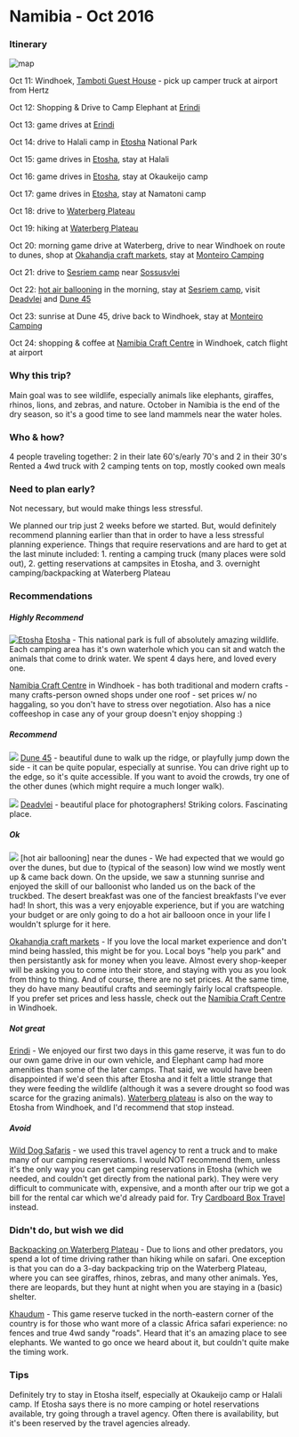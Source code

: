 # Namibia - Oct 2016

### Itinerary
![map](https://scontent-ord1-1.cdninstagram.com/t51.2885-15/e35/14482874_601585596715144_1880292036003758080_n.jpg?ig_cache_key=MTM1OTM4NTI4NzUzNjQ0OTQ0OQ%3D%3D.2)

Oct 11: Windhoek, [Tamboti Guest House] - pick up camper truck at airport from Hertz

Oct 12: Shopping & Drive to Camp Elephant at [Erindi]

Oct 13: game drives at [Erindi]

Oct 14: drive to Halali camp in [Etosha] National Park

Oct 15: game drives in [Etosha], stay at Halali

Oct 16: game drives in [Etosha], stay at Okaukeijo camp

Oct 17: game drives in [Etosha], stay at Namatoni camp

Oct 18: drive to [Waterberg Plateau]

Oct 19: hiking at [Waterberg Plateau]

Oct 20: morning game drive at Waterberg, drive to near Windhoek on route to dunes, 
shop at [Okahandja craft markets], stay at [Monteiro Camping]

Oct 21: drive to [Sesriem camp] near [Sossusvlei]

Oct 22: [hot air ballooning] in the morning, stay at [Sesriem camp], visit [Deadvlei] and [Dune 45]

Oct 23: sunrise at Dune 45, drive back to Windhoek, stay at  [Monteiro Camping]

Oct 24: shopping & coffee at [Namibia Craft Centre] in Windhoek, catch flight at airport

### Why this trip?
Main goal was to see wildlife, especially animals like elephants, giraffes, rhinos, lions, and zebras, and nature. October in Namibia is the end of the dry season, so it's a good time to see land mammels near the water holes. 

### Who & how?
4 people traveling together: 2 in their late 60's/early 70's and 2 in their 30's 
Rented a 4wd truck with 2 camping tents on top, mostly cooked own meals

### Need to plan early? 
Not necessary, but would make things less stressful. 

We planned our trip just 2 weeks before we started. But, would definitely recommend planning earlier than that in order to have a less stressful planning experience. Things that require reservations and are hard to get at the last minute included: 1. renting a camping truck (many places were sold out), 2. getting reservations at campsites in Etosha, and 3. overnight camping/backpacking at Waterberg Plateau 

### Recommendations

##### Highly Recommend

[![Etosha](https://scontent-ord1-1.cdninstagram.com/t51.2885-15/e35/14712438_729973577159835_6050201691209334784_n.jpg?ig_cache_key=MTM2MzM0ODQ0NTY0OTI5NjkwOQ%3D%3D.2)](http://www.etoshanationalpark.org/)
[Etosha] - This national park is full of absolutely amazing wildlife. Each camping area has it's own waterhole which you can sit and watch the animals that come to drink water. We spent 4 days here, and loved every one. 

[Namibia Craft Centre] in Windhoek - has both traditional and modern crafts - many crafts-person owned shops under one roof - set prices w/ no haggaling, so you don't have to stress over negotiation. Also has a nice coffeeshop in case any of your group doesn't enjoy shopping :)

##### Recommend
![](https://scontent-ord1-1.cdninstagram.com/t51.2885-15/e35/14591001_1283580038373120_5257044737717698560_n.jpg?ig_cache_key=MTM2OTYzMjQ0ODM4Nzk5NzU4NQ%3D%3D.2)
[Dune 45] - beautiful dune to walk up the ridge, or playfully jump down the side - it can be quite popular, especially at sunrise. You can drive right up to the edge, so it's quite accessible. If you want to avoid the crowds, try one of the other dunes (which might require a much longer walk). 

![](https://scontent-ord1-1.cdninstagram.com/t51.2885-15/e35/14714439_212448692510911_2631935085447741440_n.jpg?ig_cache_key=MTM2NzQzMzQ4MDIyMDQwMzM0MA%3D%3D.2)
[Deadvlei] - beautiful place for photographers! Striking colors. Fascinating place. 

##### Ok
<img src="https://scontent-ord1-1.cdninstagram.com/t51.2885-15/e35/14583393_1789407604634243_5098531320322064384_n.jpg?ig_cache_key=MTM2NzQzMjc5NzUxMzMyOTE3NQ%3D%3D.2" style="max-width:100;">
[hot air ballooning] near the dunes - We had expected that we would go over the dunes, but due to (typical of the season) low wind we mostly went up & came back down. On the upside, we saw a stunning sunrise and enjoyed the skill of our balloonist who landed us on the back of the truckbed. The desert breakfast was one of the fanciest breakfasts I've ever had! In short, this was a very enjoyable experience, but if you are watching your budget or are only going to do a hot air ballooon once in your life I wouldn't splurge for it here.  

[Okahandja craft markets] - If you love the local market experience and don't mind being hassled, this might be for you. Local boys "help you park" and then persistantly ask for money when you leave. Almost every shop-keeper will be asking you to come into their store, and staying with you as you look from thing to thing. And of course, there are no set prices. At the same time, they do have many beautiful crafts and seemingly fairly local craftspeople. If you prefer set prices and less hassle, check out the [Namibia Craft Centre] in Windhoek.

##### Not great
[Erindi] - We enjoyed our first two days in this game reserve, it was fun to do our own game drive in our own vehicle, and Elephant camp had more amenities than some of the later camps. That said, we would have been disappointed if we'd seen this after Etosha and it felt a little strange that they were feeding the wildlife (although it was a severe drought so food was scarce for the grazing animals). [Waterberg plateau] is also on the way to Etosha from Windhoek, and I'd recommend that stop instead. 

##### Avoid
[Wild Dog Safaris] - we used this travel agency to rent a truck and to make many of our camping reservations. I would NOT recommend them, unless it's the only way you can get camping reservations in Etosha (which we needed, and couldn't get directly from the national park). They were very difficult to communicate with, expensive, and a month after our trip we got a bill for the rental car which we'd already paid for. Try [Cardboard Box Travel] instead. 

### Didn't do, but wish we did
[Backpacking on Waterberg Plateau] - Due to lions and other predators, you spend a lot of time driving rather than hiking while on safari. One exception is that you can do a 3-day backpacking trip on the Waterberg Plateau, where you can see giraffes, rhinos, zebras, and many other animals. Yes, there are leopards, but they hunt at night when you are staying in a (basic) shelter. 

[Khaudum] - This game reserve tucked in the north-eastern corner of the country is for those who want more of a classic Africa safari experience: no fences and true 4wd sandy "roads". Heard that it's an amazing place to see elephants. We wanted to go once we heard about it, but couldn't quite make the timing work. 

### Tips
Definitely try to stay in Etosha itself, especially at Okaukeijo camp or Halali camp. If Etosha says there is no more camping or hotel reservations available, try going through a travel agency. Often there is availability, but it's been reserved by the travel agencies already.


[//]: # (These are reference links used in the body of this note and get stripped out when the markdown processor does its job. There is no need to format nicely because it shouldn't be seen. Thanks SO - http://stackoverflow.com/questions/4823468/store-comments-in-markdown-syntax)

   [Tamboti Guest House]: <http://www.guesthouse-tamboti.com/>
   [Monteiro Camping]: <http://www.monteironamibia.com/>
   [Waterberg Plateau]: <https://www.nwr.com.na/resorts/waterberg-resort>
   [Sesriem camp]: <https://www.nwr.com.na/resorts/sesriem-camp>
   [Sossusvlei]: <https://en.wikipedia.org/wiki/Sossusvlei>
   [hot air ballooning]: <http://balloon-safaris.com>
   [Erindi]: <http://www.erindi.com/camp-elephant/>
   [Namibia Craft Centre]: <http://namibiacraftcentre.com/>
   [Okahandja craft markets]: <https://www.tripadvisor.com/ShowTopic-g293820-i9680-k3890003-Okahandja_Wood_Market_A_Must_Stop-Namibia.html>
   [Deadvlei]: <https://en.wikipedia.org/wiki/Deadvlei>
   [Dune 45]: <https://www.google.com/search?q=dune+45&source=lnms&tbm=isch&sa=X&ved=0ahUKEwj4u83PupLRAhVEwmMKHfuCBYwQ_AUICSgC&biw=1280&bih=650&dpr=2>
   [Backpacking on Waterberg Plateau]: <http://www.namibian.org/travel/adventure/hiking/unguided_waterberg.htm>
   [Wild Dog Safaris]: <http://www.wilddog-safaris.com/>
   [Cardboard Box Travel]: <http://www.namibian.org/>
   [Khaudum]: <http://www.namibia-travel.net/travelguide/northern-namibia/khaudum-national-park.html>
   [Etosha]: <http://www.etoshanationalpark.org/>
   

